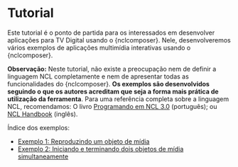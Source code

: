 # Tutorial #
Este tutorial é o ponto de partida para os interessados em desenvolver
aplicações para TV Digital usando o {nclcomposer}.  Nele, desenvolveremos
vários exemplos de aplicações multimídia interativas usando o {nclcomposer}.

__Observação:__ Neste tutorial, não existe a preocupação nem de definir a
linguagem NCL completamente e nem de apresentar todas as funcionalidades do
{nclcomposer}.  __Os exemplos são desenvolvidos seguindo o que os autores
acreditam que seja a forma mais prática de utilização da ferramenta__.
Para uma referência completa sobre a linguagem NCL, recomendamos: O livro
[Programando em NCL 3.0](http://www.ncl.org.br/programandoncl/) (português); ou
[NCL Handbook](http://handbook.ncl.org.br) (inglês). 

Índice dos exemplos:

  * [Exemplo 1: Reproduzindo um objeto de mídia](01.hello_world)
  * [Exemplo 2: Iniciando e terminando dois objetos de mídia simultaneamente](02.simultaneous_media_objects)

